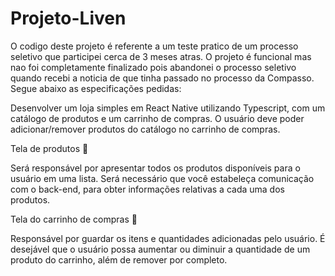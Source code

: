 # Projeto-Liven

O codigo deste projeto é referente a um teste pratico de um processo seletivo que participei cerca de 3 meses atras. O projeto é funcional mas nao foi completamente finalizado pois abandonei o processo seletivo quando recebi a noticia de que tinha passado no processo da Compasso. Segue abaixo as especificações pedidas:

Desenvolver um loja simples em React Native utilizando Typescript, com um catálogo de produtos e um carrinho de compras. O usuário deve poder adicionar/remover produtos do catálogo no carrinho de compras.

Tela de produtos 🎁

Será responsável por apresentar todos os produtos disponíveis para o usuário em uma lista. Será necessário que você estabeleça comunicação com o back-end, para obter informações relativas a cada uma dos produtos.

Tela do carrinho de compras 🛒

Responsável por guardar os itens e quantidades adicionadas pelo usuário. É desejável que o usuário possa aumentar ou diminuir a quantidade de um produto do carrinho, além de remover por completo.
